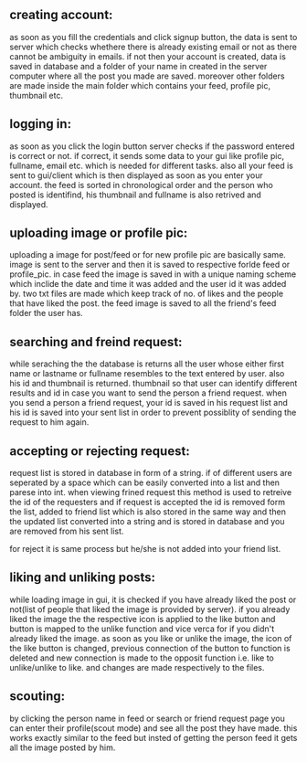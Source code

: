 creating account:
-
as soon as you fill the credentials and click signup button, the data is sent to server which checks whethere there is already existing email or not as there cannot be ambiguity in emails. if not then your account is created, data is saved in database and a folder of your name in created in the server computer where all the post you made are saved. moreover other folders are made inside the main folder which contains your feed, profile pic, thumbnail etc.

logging in:
-
as soon as you click the login button server checks if the password entered is correct or not. if correct, it sends some data to your gui like profile pic, fullname, email etc. which is needed for different tasks. also all your feed is sent to gui/client which is then displayed as soon as you enter your account. the feed is sorted in chronological order and the person who posted is identifind, his thumbnail and fullname is also retrived and displayed.

uploading image or profile pic:
-
uploading a image for post/feed or for new profile pic are basically same. image is sent to the server and then it is saved to respective forlde feed or profile_pic. in case feed the image is saved in with a unique naming scheme which inclide the date and time it was added and the user id it was added by. two txt files are made which keep track of no. of likes and the people that have liked the post. the feed image is saved to all the friend's feed folder the user has.

searching and freind request:
-
while seraching the the database is returns all the user whose either first name or lastname or fullname resembles to the text entered by user. also his id and thumbnail is returned. thumbnail so that user can identify different results and id in case you want to send the person a friend request. when you send a person a friend request, your id is saved in his request list and his id is saved into your sent list in order to prevent possiblity of sending the request to him again.

accepting or rejecting request:
- 
request list is stored in database in form of a string. if of different users are seperated by a space which can be easily converted into a list and then parese into int. when viewing frined request this method is used to retreive the id of the requesters and if request is accepted the id is removed form the list, added to friend list which is also stored in the same way and then the updated list converted into a string and is stored in database and you are removed from his sent list.

for reject it is same process but he/she is not added into your friend list.

liking and unliking posts:
-
while loading image in gui, it is checked if you have already liked the post or not(list of people that liked the image is provided by server). if you already liked the image the the respective icon is applied to the like button and button is mapped to the unlike function and vice verca for if you didn't already liked the image. as soon as you like or unlike the image, the icon of the like button is changed, previous connection of the button to function is deleted and new connection is made to the opposit function i.e. like to unlike/unlike to like. and changes are made respectively to the files.

scouting:
-
by clicking the person name in feed or search or friend request page you can enter their profile(scout mode) and see all the post they have made. this works exactly similar to the feed but insted of getting the person feed it gets all the image posted by him.
